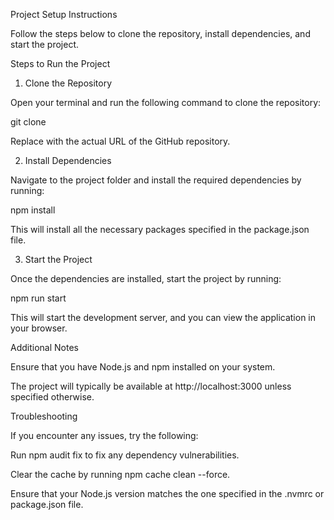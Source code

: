 Project Setup Instructions

Follow the steps below to clone the repository, install dependencies, and start the project.

Steps to Run the Project

1. Clone the Repository

Open your terminal and run the following command to clone the repository:

git clone <repository-url>

Replace <repository-url> with the actual URL of the GitHub repository.

2. Install Dependencies

Navigate to the project folder and install the required dependencies by running:

npm install

This will install all the necessary packages specified in the package.json file.

3. Start the Project

Once the dependencies are installed, start the project by running:

npm run start

This will start the development server, and you can view the application in your browser.

Additional Notes

Ensure that you have Node.js and npm installed on your system.

The project will typically be available at http://localhost:3000 unless specified otherwise.

Troubleshooting

If you encounter any issues, try the following:

Run npm audit fix to fix any dependency vulnerabilities.

Clear the cache by running npm cache clean --force.

Ensure that your Node.js version matches the one specified in the .nvmrc or package.json file.
